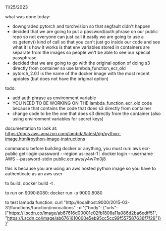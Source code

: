 11/25/2023

what was done today:
- downgraded pytorch and torchvision so that segfault didn't happen
- decided that we are going to put a password/auth phrase on our public repo
  so not everyone can just call it easily we are going to use a os.getenv() kind of call
  so that you can't just go inside our code and see what it is how it works is that env variables
  stored in containers are separate from the images so people wn't be able to see our special passphrase
- decided that we are going to go with the original option of doing s3 directly from container so use lambda_function_ecr_old
- pytorch_2.0.1 is the name of the docker image with the most recent updates (but does not have the original option)

todo:
- add auth phrase as environment variable
- YOU NEED TO BE WORKING ON THE lambda_function_ecr_old code because that contains the code that does s3 directly from container
- change code to be the one that does s3 directly from the container (also using environment variables for secret keys)

documentation to look at:
https://docs.aws.amazon.com/lambda/latest/dg/python-image.html#python-image-instructions

commands:
before building docker or anything, you must run: aws ecr-public get-login-password --region us-east-1 | docker login --username AWS --password-stdin public.ecr.aws/y4w7m0j8

this is because you are using an aws hosted python image so you have to authenticate as an aws user

to build:
docker build -t <name of image> .

to run on 9090:8080:
docker run -p 9000:8080 <name of image>

to test lambda function:
curl "http://localhost:9000/2015-03-31/functions/function/invocations" -d '{"body": {"urls":["https://i.scdn.co/image/ab67616d00001e02fb1808a11a086d2ba6edff51", "https://i.scdn.co/image/ab6761610000e5eb95cc5cc99f557587636f7f29"]}}'

